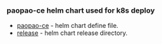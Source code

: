 ### paopao-ce helm chart used for k8s deploy

- [paopao-ce](paopao-ce) - helm chart define file.
- [release](release) - helm chart release directory.

